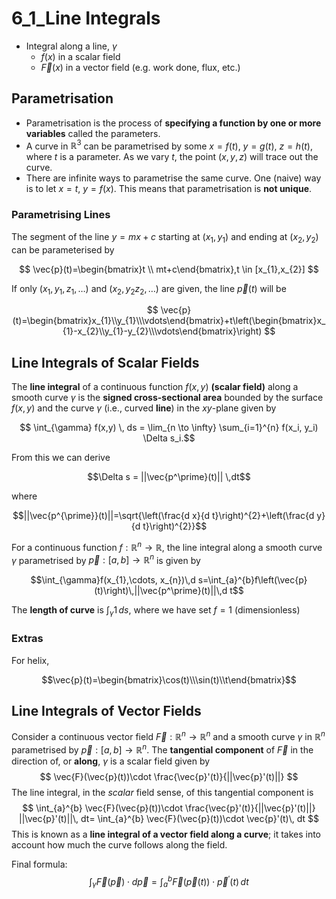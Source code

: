# 6_1_Line Integrals

- Integral along a line, $\gamma$
  - $f(x)$ in a scalar field
  - $\vec{F}(x)$ in a vector field (e.g. work done, flux, etc.)

## Parametrisation

- Parametrisation is the process of **specifying a function by one or more variables** called the parameters.
- A curve in $\mathbb{R}^3$ can be parametrised by some $x=f(t)$, $y=g(t)$, $z=h(t)$, where $t$ is a parameter. As we vary $t$, the point $(x,y,z)$ will trace out the curve.
- There are infinite ways to parametrise the same curve. One (naive) way is to let $x=t$, $y=f(x)$. This means that parametrisation is **not unique**.

### Parametrising Lines

The segment of the line $y=mx+c$ starting at $(x_{1},y_{1})$ and ending at $(x_{2},y_{2})$ can be parameterised by

$$
\vec{p}(t)=\begin{bmatrix}t \\ mt+c\end{bmatrix},t \in [x_{1},x_{2}]
$$

If only $(x_{1},y_{1},z_{1},\dots)$ and $(x_{2},y_{2}z_{2},\dots)$ are given, the line $\vec{p}(t)$ will be

$$
\vec{p}(t)=\begin{bmatrix}x_{1}\\y_{1}\\\vdots\end{bmatrix}+t\left(\begin{bmatrix}x_{1}-x_{2}\\y_{1}-y_{2}\\\vdots\end{bmatrix}\right)
$$

## Line Integrals of Scalar Fields

The **line integral** of a continuous function $f(x,y)$ **(scalar field)** along a smooth curve $\gamma$ is the **signed cross-sectional area** bounded by the surface $f(x,y)$ and the curve $\gamma$ (i.e., curved **line**) in the $xy$-plane given by

$$ \int_{\gamma} f(x,y) \, ds = \lim_{n \to \infty} \sum_{i=1}^{n} f(x_i, y_i) \Delta s_i.$$

From this we can derive

$$\Delta s = ||\vec{p^\prime}(t)|| \,dt$$

where

$$||\vec{p^{\prime}}(t)||=\sqrt{\left(\frac{d x}{d t}\right)^{2}+\left(\frac{d y}{d t}\right)^{2}}$$

For a continuous function $f : \mathbb{R}^n \rightarrow \mathbb{R}$, the line integral along a smooth curve $\gamma$ parametrised by $\vec{p} : [a,b] \rightarrow \mathbb{R}^n$ is given by

$$\int_{\gamma}f(x_{1},\cdots, x_{n})\,d s=\int_{a}^{b}f\left(\vec{p}(t)\right)\,||\vec{p^\prime}(t)||\,d t$$

The **length of curve** is $\int_\gamma 1 \,ds$, where we have set $f = 1$ (dimensionless)

### Extras

For helix,

$$\vec{p}(t)=\begin{bmatrix}\cos(t)\\\sin(t)\\t\end{bmatrix}$$

## Line Integrals of Vector Fields

Consider a continuous vector field $\vec{F}:\mathbb{R}^{n}\to\mathbb{R}^{n}$ and a smooth curve $\gamma$ in $\mathbb{R}^{n}$ parametrised by $\vec{p}:[a,b]\to\mathbb{R}^{n}$. The **tangential component** of $\vec{F}$ in the direction of, or **along**, $\gamma$ is a scalar field given by
$$
\vec{F}(\vec{p}(t))\cdot \frac{\vec{p}'(t)}{||\vec{p}'(t)||}
$$
The line integral, in the *scalar* field sense, of this tangential component is
$$
\int_{a}^{b} \vec{F}(\vec{p}(t))\cdot \frac{\vec{p}'(t)}{||\vec{p}'(t)||} ||\vec{p}'(t)||\, dt= \int_{a}^{b} \vec{F}(\vec{p}(t))\cdot \vec{p}'(t)\, dt
$$
This is known as a **line integral of a vector field along a curve**; it takes into account how much the curve follows along the field.

Final formula:
$$
\int_{\gamma}\vec{F}(\vec{p})\cdot d\vec{p}=\int_{a}^{b}\vec{F}(\vec{p}(t))\cdot\vec{p}^{\prime}(t)\,d t
$$
